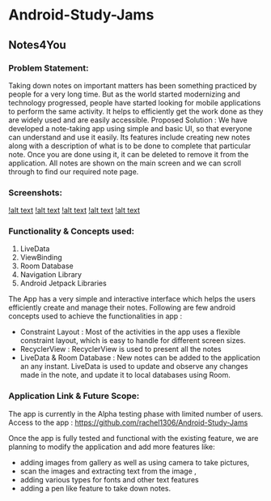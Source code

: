 # Android-Study-Jams
## Notes4You

### **Problem Statement:**
Taking down notes on important matters has been something practiced by people for a very long time. But as the world started modernizing and technology progressed, people have started looking for mobile applications to perform the same activity. It helps to efficiently get the work done as they are widely used and are easily accessible.
Proposed Solution :
We have developed a note-taking app using simple and basic UI, so that everyone can understand and use it easily. Its features include creating new notes along with a description of what is to be done to complete that particular note. Once you are done using it, it can be deleted to remove it from the application. All notes are shown on the main screen and we can scroll through to find our required note page.

### **Screenshots:**
[!alt text](https://github.com/rachel1306/Android-Study-Jams/blob/master/Screenshots/main_screen.png?raw=true)
[!alt text](https://raw.githubusercontent.com/rachel1306/Android-Study-Jams/master/Screenshots/add_screen.png?=true)
[!alt text](https://raw.githubusercontent.com/rachel1306/Android-Study-Jams/master/Screenshots/main_screen_after_addition.png?=true)
[!alt text](https://raw.githubusercontent.com/rachel1306/Android-Study-Jams/master/Screenshots/edit_screen.png?=true)
[!alt text](https://raw.githubusercontent.com/rachel1306/Android-Study-Jams/master/Screenshots/main_screen_on_deletion.png?=true)

### **Functionality & Concepts used:**
1.	LiveData 
2.	ViewBinding 
3.	Room Database 
4.	Navigation Library 
5.	Android Jetpack Libraries 

The App has a very simple and interactive interface which helps the users efficiently create and manage their notes. Following are few android concepts used to achieve the functionalities in app :
*	Constraint Layout : Most of the activities in the app uses a flexible constraint layout, which is easy to handle for different screen sizes.
*	RecyclerView : RecyclerView is used to present all the notes
*	LiveData & Room Database : New notes can be added to the application an any instant. LiveData is used to update and observe any changes made in the note, and update it to local databases using Room. 

### **Application Link & Future Scope:**
The app is currently in the Alpha testing phase with limited number of users. Access to the app : https://github.com/rachel1306/Android-Study-Jams

Once the app is fully tested and functional  with the existing feature, we are planning to modify the application and add more features like: 
 
*	adding images from gallery as well as using camera to take pictures, 
*	scan the images and extracting text from the image , 
*	adding various types for fonts and other text features 
*	adding a pen like feature to take down notes.
